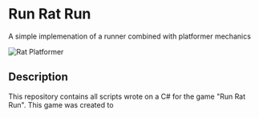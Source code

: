 # Run Rat Run

A simple implemenation of a runner combined with platformer mechanics

<image src="/GithubMedia/Placeholder.png" alt="Rat Platformer">

## Description

This repository contains all scripts wrote on a C# for the game "Run Rat Run". This game was created to

